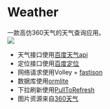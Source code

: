 # Weather
一款高仿360天气的天气查询应用。<br>
![](https://github.com/ChanWong21/Weather/blob/master/screenshot/screenshot.gif)<br>
* 天气接口使用[百度天气api](http://blog.csdn.net/yongyinmg/article/details/36682683)
* 定位接口使用[百度定位](http://developer.baidu.com/map/)
* 网络请求使用Volley + [fastjson](https://github.com/alibaba/fastjson)
* 数据库使用[ormlite](https://github.com/j256/ormlite-android)
* 下拉刷新使用[PullToRefresh](https://github.com/chrisbanes/Android-PullToRefresh)
* 图片资源来自[360天气](http://zhushou.360.cn/detail/index/soft_id/92235)
